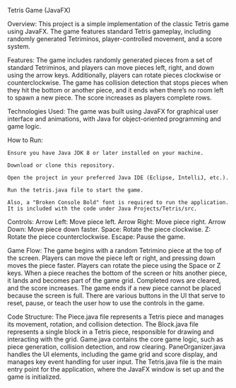 Tetris Game (JavaFX)

Overview: This project is a simple implementation of the classic Tetris game using JavaFX. The game features standard Tetris gameplay, including randomly generated Tetriminos, player-controlled movement, and a score system.

Features: The game includes randomly generated pieces from a set of standard Tetriminos, and players can move pieces left, right, and down using the arrow keys. Additionally, players can rotate pieces clockwise or counterclockwise. The game has collision detection that stops pieces when they hit the bottom or another piece, and it ends when there’s no room left to spawn a new piece. The score increases as players complete rows.

Technologies Used: The game was built using JavaFX for graphical user interface and animations, with Java for object-oriented programming and game logic.

How to Run:

    Ensure you have Java JDK 8 or later installed on your machine.

    Download or clone this repository.

    Open the project in your preferred Java IDE (Eclipse, IntelliJ, etc.).

    Run the tetris.java file to start the game.

    Also, a "Broken Console Bold" font is required to run the application. It is included with the code under Java Projects/Tetris/src.

Controls: Arrow Left: Move piece left. Arrow Right: Move piece right. Arrow Down: Move piece down faster. Space: Rotate the piece clockwise. Z: Rotate the piece counterclockwise. Escape: Pause the game.

Game Flow: The game begins with a random Tetrimino piece at the top of the screen. Players can move the piece left or right, and pressing down moves the piece faster. Players can rotate the piece using the Space or Z keys. When a piece reaches the bottom of the screen or hits another piece, it lands and becomes part of the game grid. Completed rows are cleared, and the score increases. The game ends if a new piece cannot be placed because the screen is full. There are various buttons in the UI that serve to reset, pause, or teach the user how to use the controls in the game.

Code Structure: The Piece.java file represents a Tetris piece and manages its movement, rotation, and collision detection. The Block.java file represents a single block in a Tetris piece, responsible for drawing and interacting with the grid. Game.java contains the core game logic, such as piece generation, collision detection, and row clearing. PaneOrganizer.java handles the UI elements, including the game grid and score display, and manages key event handling for user input. The Tetris.java file is the main entry point for the application, where the JavaFX window is set up and the game is initialized.
